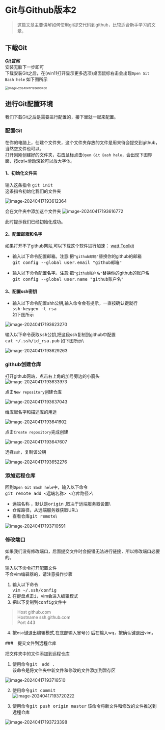 # Git与Github版本2
> 这篇文章主要讲解如何使用git提交代码到github，比较适合新手学习的文章。


## 下载Git
***[Git官网](https://git-scm.com/download/win)***\
安装无脑下一步即可\
下载安装Git之后，在(win11打开显示更多选项)桌面鼠标右击会出现`Open Git Bash hele`
如下图所示

<img src="C:\Users\iY\AppData\Roaming\Typora\typora-user-images\image-20240417193600450.png" alt="image-20240417193600450" style="zoom: 67%;" />

## 进行Git配置环境
我们下载Git之后是需要进行配置的，接下里就一起来配置。

### 配置Git

在你的电脑上，创建个文件夹，这个文件夹存放的文件是用来待会提交到github，当然空文件也可以。\
打开刚刚创建好的文件夹，右击鼠标点击`Open Git Bash hele`，会出现下图界面，按ctrl+滑动滚轮可以放大字体。



#### 1、初始化文件夹 
输入这条指令
<kbd>git init</kbd>\
这条指令初始化我们的文件夹


![image-20240417193612364](C:\Users\iY\AppData\Roaming\Typora\typora-user-images\image-20240417193612364.png)

会在文件夹中添加这个文件夹
![image-20240417193616772](C:\Users\iY\AppData\Roaming\Typora\typora-user-images\image-20240417193616772.png)

此时提示我们已经初始化成功。

#### 2、配置邮箱和名字
  如果打开不了github网站,可以下载这个软件进行加速：
[watt Toolkit](https://steampp.net/)
- 输入以下命令配置邮箱。注意:把`"github邮箱"`替换你的github的邮箱\
<kbd>git config --global user.email "github邮箱"</kbd>

- 输入以下命令配置名字。注意:把`"github账户名"`替换你的github的账户名\
<kbd>git config --global user.name "github账户名"</kbd>

#### 3、配置ssh密钥

- 输入以下命令配置<kbd>shh</kbd>公钥,输入命令会有提示，一直按确认键就行\
<kbd>ssh-keygen -t rsa</kbd>\
如下图所示

![image-20240417193623270](C:\Users\iY\AppData\Roaming\Typora\typora-user-images\image-20240417193623270.png)

输入以下命令获取<kbd>ssh</kbd>公钥,把这段ssh复制到github中配置\
<kbd>cat ~/.ssh/id_rsa.pub</kbd>
如下图所示\

![image-20240417193629263](C:\Users\iY\AppData\Roaming\Typora\typora-user-images\image-20240417193629263.png)

### github创建仓库

打开github网站，点击右上角的加号旁边的小箭头
![image-20240417193633973](C:\Users\iY\AppData\Roaming\Typora\typora-user-images\image-20240417193633973.png)

点击`New repository`创建仓库

![image-20240417193637043](C:\Users\iY\AppData\Roaming\Typora\typora-user-images\image-20240417193637043.png)

给库起名字和描述库的用途

![image-20240417193641602](C:\Users\iY\AppData\Roaming\Typora\typora-user-images\image-20240417193641602.png)

点击`Create repository`完成创建

![image-20240417193647607](C:\Users\iY\AppData\Roaming\Typora\typora-user-images\image-20240417193647607.png)

选择`ssh`，复制该公钥

![image-20240417193652276](C:\Users\iY\AppData\Roaming\Typora\typora-user-images\image-20240417193652276.png)

### 添加远程仓库

回到`Open Git Bash hele`中，输入以下命令\
<kbd>git remote add <远端名称> <仓库路径></kbd>\
  - 远端名称 ，默认是<kbd>origin</kbd> ,取决于远端服务器设置\
  - 仓库路径，从远端服务器获取URL\
  - 查看仓库<kbd>git remote</kbd>\

![image-20240417193710591](C:\Users\iY\AppData\Roaming\Typora\typora-user-images\image-20240417193710591.png)

### 修改端口
如果我们没有修改端口，后面提交文件时会报错无法进行链接，所以修改端口必要的。

输入以下命令打开配置文件\
不会vim编辑器的，请注意操作步骤

1. 输入以下命令\
<kbd>vim ~/.ssh/config</kbd>
2. 在键盘点击<kbd>i</kbd>，vim会进入编辑模式
3. 把以下复制到<kbd>config</kbd>文件中
> Host github.com\
> Hostname ssh.github.com\
> Port 443
4. 按esc键退出编辑模式,在底部输入冒号(:) 后在输入wq，按确认键退出vim。

###　提交文件到远程仓库

把文件夹中的文件添加到远程仓库

1.  使用命令<kbd>git　add . </kbd>\
该命令是将文件夹中新文件和修改的文件添加到暂存区

![image-20240417193716510](C:\Users\iY\AppData\Roaming\Typora\typora-user-images\image-20240417193716510.png)


2. 使用命令<kbd>git commit </kbd>\
   ![image-20240417193720222](C:\Users\iY\AppData\Roaming\Typora\typora-user-images\image-20240417193720222.png)


3. 使用命令<kbd>git push origin master</kbd>
该命令将新文件和修改的文件推送到远程仓库

![image-20240417193723398](C:\Users\iY\AppData\Roaming\Typora\typora-user-images\image-20240417193723398.png)